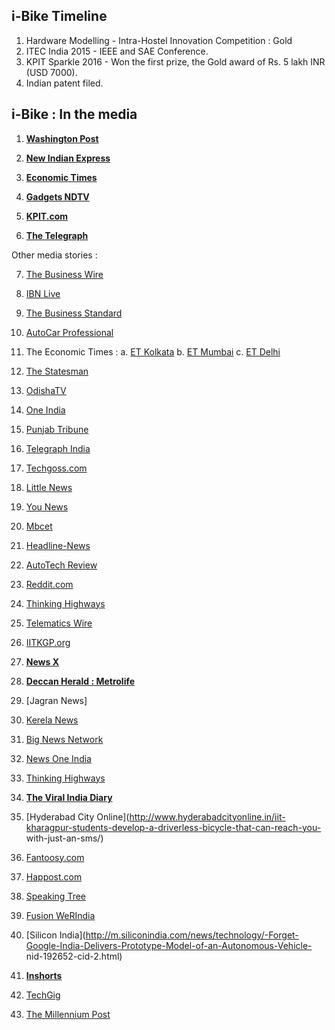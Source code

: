 ## i-Bike Timeline

1. Hardware Modelling - Intra-Hostel Innovation Competition : Gold
2. ITEC India 2015 - IEEE and SAE Conference. 
3. KPIT Sparkle 2016 - Won the first prize, the Gold award of Rs. 5 lakh INR (USD 7000). 
4. Indian patent filed.  


## i-Bike : In the media

1. [__Washington Post__](https://www.washingtonpost.com/news/innovations/wp/2016/03/18/there-may-soon-be-another-self-driving-vehicle-on-the-road-and-its-not-a-car/)

2. [__New Indian Express__](http://www.newindianexpress.com/education/edex/This-Bike-Will-Ride-Itself-to-Your-Side/2016/03/14/article3320564.ece1)

3. [__Economic Times__](http://economictimes.indiatimes.com/news/science/inspired-by-differently-abled-batchmates-iit-kgp-students-develop-driver-less-bicycle/articleshow/51047966.cms)

4. [__Gadgets NDTV__](https://gadgets.ndtv.com/others/features/there-may-soon-be-a-self-driving-vehicle-on-the-road-and-its-made-in-india-815648?site=classic)

5. [__KPIT.com__](http://www.kpit.com/company/newsroom/press-release/2016/sparkle-2016-announce-winners)

6. [__The Telegraph__](http://www.telegraphindia.com/external/display.jsp?mode=details&id=47119#.Vq-z4_krLIU)

Other media stories :

7. [The Business Wire](http://businesswireindia.com/news/news-details/kpit-announces-winners-kpit-sparkle-2016-all-india-science-engineering-students-contest/47119)

8. [IBN Live](http://www.ibnlive.com/news/india/news-digest-snapdeal-employees-stalker-to-pen-his-love-story-1204838.html)

9. [The Business Standard](http://www.business-standard.com/article/news-ians/iit-kgp-students-design-driver-less-bike-for-differently-abled-116022000351_1.html)

10. [AutoCar Professional](http://www.autocarpro.in/news-national/iit-kharagpur-wins-gold-kpit-sparkle-2016-10525)

11. The Economic Times : 
      a. [ET Kolkata](https://drive.google.com/file/d/0B_Kf9nghEhJlX3dsUnZaYVBVcFk/view?usp=sharing)
      b. [ET Mumbai](https://drive.google.com/file/d/0B_Kf9nghEhJlQ2dNSXA3ejMwQWs/view?usp=sharing)
      c. [ET Delhi](https://drive.google.com/file/d/0B_Kf9nghEhJlakpKVWVhajB2X28/view?usp=sharing)

12. [The Statesman](http://www.thestatesman.com/news/bengal/iit-students-design-new-bike-for-differently-abled/124895.html)

13. [OdishaTV](http://odishatv.in/science/iit-kgp-students-design-driver-less-bike-for-differently-abled-127597/)

14. [One India](http://www.oneindia.com/india/iit-kgp-students-design-driver-less-bike-differently-abled-2018924.html)

15. [Punjab Tribune](http://punjabtribune.com/iit-kgp-students-design-driver-less-bike-for-differently-abled.html)

16. [Telegraph India](http://www.telegraphindia.com/external/display.jsp?mode=details&id=47119#.VsvefPl97rc)

17. [Techgoss.com](http://www.techgoss.com/Story/8572S14-KPIT-5Lakh-Winner.aspx)

18. [Little News](http://www.thelittlenews.com/iit-kharagpur-build-driveless-bicycle/)

19. [You News](http://www.younews.in/news/inspired-by-differently-abled-batchmates-iit-kgp-students-develop-driver-less-bicycle/)

20. [Mbcet](https://mbcet.wordpress.com/tag/i-bike-project/)

21. [Headline-News](http://www.headlines-news.com/2016/02/19/897196/make-in-india-iit-kharagpur-students-develop-driver-less-bicycle)

22. [AutoTech Review](http://autotechreview.com/news/item/3104-iit-kharagpur-wins-gold-award-at-kpit-sparkle-2016.html)

23. [Reddit.com](https://www.reddit.com/r/india/comments/46uafk/inspired_by_differentlyabled_batchmates_iitkgp/)

24. [Thinking Highways](http://thinkinghighways.com/indian-students-unveil-driverless-bicycle-the-ibike/)

25. [Telematics Wire](http://in.telematicswire.net/iit-kharagpur-students-win-first-prize-for-driverless-bicycle-at-kpit-sparkle-2016/)

26. [IITKGP.org](https://iitkgp.org/content/kgp-team-wins-gold-prize-autonomous-bicycle-model)

27. [__News X__](http://www.newsx.com/tech/21225-iit-kgp-students-design-differently-abled-friendly-bike)

28. [__Deccan Herald : Metrolife__](http://www.deccanherald.com/content/530441/students-invent-self-driving-cycle.html)

29. [Jagran News]

30. [Kerela News](http://www.newkerala.com/news/2016/fullnews-23824.html)

31. [Big News Network](http://www.bignewsnetwork.com/news/241486417/iit-kgp-students-design-driver-less-bike-for-differently-abled)

32. [News One India](http://news.webindia123.com/news/Articles/Science/20160220/2799111.html)

33. [Thinking Highways](http://thinkinghighways.com/indian-students-unveil-driverless-bicycle-the-ibike/)

34. [__The Viral India Diary__](http://www.viralindiandiary.com/ibike-driver-less-bicycle-iit-kharagpur/)

35. [Hyderabad City Online](http://www.hyderabadcityonline.in/iit-kharagpur-students-develop-a-driverless-bicycle-that-can-reach-you-
with-just-an-sms/)

36. [Fantoosy.com](http://fantoosy.com/driverless-bicycle-disabled-iit-kharagpur-students/)

37. [Happost.com](http://www.happpost.com/#/story/40730/iit-students-design-driverless-bike-for-differently-abled)

38. [Speaking Tree](http://www.speakingtree.in/blog/iit-students-design-driverless-bicycle-for-physically-challenged)

39. [Fusion WeRIndia](https://fusion.werindia.com/innovation/bicycle-reaches-sms)

40. [Silicon India](http://m.siliconindia.com/news/technology/-Forget-Google-India-Delivers-Prototype-Model-of-an-Autonomous-Vehicle-
nid-192652-cid-2.html)
41. [__Inshorts__](https://www.inshorts.com/en/news/iit-kgp-students-develop-driverless-bicycle-1456992977600)
42. [TechGig](http://m.techgig.com/tech-news/editors-pick/Forget-Google-India-Delivers-Prototype-Model-of-an-Autonomous-Vehicle-42603)
43. [The Millennium Post](http://www.millenniumpost.in/NewsContent.aspx?NID=238303)

